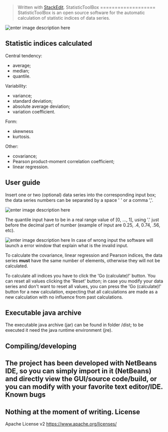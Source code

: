 > Written with [StackEdit](https://stackedit.io/).
StatisticToolBox
===================
StatisticToolBox is an open source software for the automatic calculation of statistic indices of data series.

![enter image description here](https://lh3.googleusercontent.com/-hKj6fM4w-0c/Vm1DlQ_8PCI/AAAAAAAAJdI/gnZclnhn_FI/s0/01_global.png "StatisticToolBox.png")

Statistic indices calculated
----------------------------
Central tendency:

 - average;
 - median;
 - quantile.

Variability:

 - variance;
 - standard deviation;
 - absolute average deviation;
 - variation coefficient.

Form:

 - skewness
 - kurtosis.

Other:

 - covariance;
 - Pearson product-moment correlation coefficient;
 - linear regression.

User guide
----------
Insert one or two (optional) data series into the corresponding input box; the data series numbers can be separated by a space ' ' or a comma ','.

![enter image description here](https://lh3.googleusercontent.com/-LWE0tUnG3sw/Vm1Da0H6byI/AAAAAAAAJc8/pAi0wBi3Tpk/s0/02_input.png "Series_input.png")

The quantile input have to be in a real range value of [0, ..., 1], using '.' just before the decimal part of number (example of input are 0.25, .4, 0.74, .56, etc).

![enter image description here](https://lh3.googleusercontent.com/-m7BGYG3tTZE/Vm1Dvvc7goI/AAAAAAAAJdU/CVBGdQwooS8/s0/03_qinput.png "quantile_input.png")
In case of wrong input the software will launch a error window that explain what is the invalid input.

To calculate the covariance, linear regression and Pearson indices, the data series **must** have the same number of elements, otherwise they will not be calculated.

To calculate all indices you have to click the 'Go (calculate)!' button.
You can reset all values clicking the 'Reset' button; in case you modify your data series and don't want to reset all values, you can press the 'Go (calculate)!' button for a new calculation, expecting that all calculations are made as a new calculation with no influence from past calculations.

Executable java archive
---------------
The executable java archive (jar) can be found in folder /dist; to be executed it need the java runtime environment (jre).

Compiling/developing
--------------------
The project has been developed with NetBeans IDE, so you can simply import in it (NetBeans) and directly view the GUI/source code/build, or you can modify with your favorite text editor/IDE.
Known bugs
---------
Nothing at the moment of writing.
License
-------
Apache License v2 https://www.apache.org/licenses/







